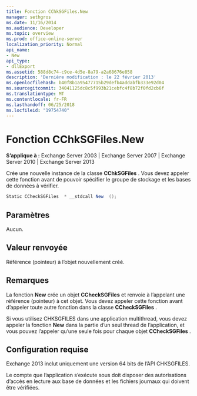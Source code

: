 ```yaml
---
title: Fonction CChkSGFiles.New
manager: sethgros
ms.date: 11/16/2014
ms.audience: Developer
ms.topic: overview
ms.prod: office-online-server
localization_priority: Normal
api_name:
- New
api_type:
- dllExport
ms.assetid: 588d8c74-c9ce-4d5e-8a79-a2a68676e858
description: 'Dernière modification : le 22 février 2013'
ms.openlocfilehash: b40f8b1a95477715b29defb4addabfb333e92d04
ms.sourcegitcommit: 34041125dc8c5f993b21cebfc4f8b72f0fd2cb6f
ms.translationtype: MT
ms.contentlocale: fr-FR
ms.lasthandoff: 06/25/2018
ms.locfileid: "19754740"
---
```

# <a name="cchksgfilesnew-function"></a>Fonction CChkSGFiles.New

**S’applique à :** Exchange Server 2003 | Exchange Server 2007 | Exchange Server 2010 | Exchange Server 2013
  
Crée une nouvelle instance de la classe **CChkSGFiles** . Vous devez appeler cette fonction avant de pouvoir spécifier le groupe de stockage et les bases de données à vérifier. 
  
```cs
Static CCheckSGFiles  * __stdcall New  ();

```

## <a name="parameters"></a>Paramètres

Aucun.
  
## <a name="return-value"></a>Valeur renvoyée

Référence (pointeur) à l’objet nouvellement créé.
  
## <a name="remarks"></a>Remarques

La fonction **New** crée un objet **CCheckSGFiles** et renvoie à l’appelant une référence (pointeur) à cet objet. Vous devez appeler cette fonction avant d’appeler toute autre fonction dans la classe **CCheckSGFiles** . 
  
Si vous utilisez CHKSGFILES dans une application multithread, vous devez appeler la fonction **New** dans la partie d’un seul thread de l’application, et vous pouvez l’appeler qu’une seule fois pour chaque objet **CCheckSGFiles** . 
  
## <a name="requirements"></a>Configuration requise

Exchange 2013 inclut uniquement une version 64 bits de l’API CHKSGFILES.
  
Le compte que l’application s’exécute sous doit disposer des autorisations d’accès en lecture aux base de données et les fichiers journaux qui doivent être vérifiées.
  

